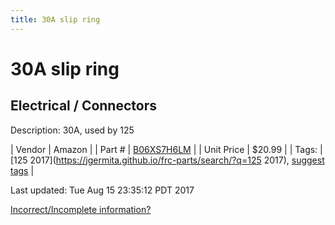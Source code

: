 ```yaml
---
title: 30A slip ring
---
```


# 30A slip ring
## Electrical / Connectors
Description: 	30A, used by 125 

| Vendor | Amazon | 
| Part # | [B06XS7H6LM](https://www.amazon.com/Logisaf-Wires-600VDC-Generator-Turbine/dp/B06XS7H6LM/ref=sr_1_1?ie=UTF8&qid=1494009561&sr=8-1&keywords=30A+slip+ring) | 
| Unit Price | $20.99 | 
| Tags: | [125 2017](https://jgermita.github.io/frc-parts/search/?q=125 2017), [suggest tags](https://docs.google.com/forms/d/e/1FAIpQLSeWyY8v3RgOty-MyWmh9U0iivNYN_molChYyS-0U-o-kOAv_g/viewform) | 

Last updated: Tue Aug 15 23:35:12 PDT 2017

 [Incorrect/Incomplete information?](https://docs.google.com/forms/d/e/1FAIpQLSeWyY8v3RgOty-MyWmh9U0iivNYN_molChYyS-0U-o-kOAv_g/viewform)